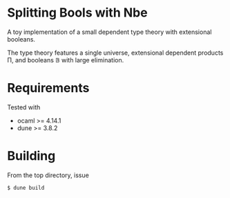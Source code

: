 Splitting Bools with Nbe
==========================

A toy implementation of a small dependent type theory with extensional booleans.

The type theory features a single universe, extensional dependent products Π, and booleans 𝔹 with large elimination.


# Requirements

Tested with 

- ocaml >= 4.14.1
- dune >= 3.8.2


# Building

From the top directory, issue

```
$ dune build
```